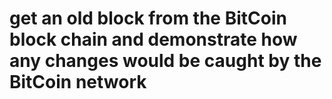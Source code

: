 #  get an old block from the BitCoin block chain and demonstrate how any changes would be caught by the BitCoin network
